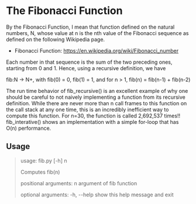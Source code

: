 <h1>The Fibonacci Function</h1>
By the Fibonacci Function, I mean that function defined on the natural numbers, N, whose value at n is the nth value of the Fibonacci sequence as defined on the following Wikipedia page.

* Fibonacci Function:
https://en.wikipedia.org/wiki/Fibonacci_number

Each number in that sequence is the sum of the two preceding ones, starting from 0 and 1. Hence, using a recursive definition, we have

fib:N -> N+, with fib(0) = 0, fib(1) = 1, and for n > 1, fib(n) = fib(n-1) + fib(n-2)

The run time behavior of fib_recursive() is an excellent example of why one should be careful to not naively implementing a function from its recursive definition. While there are never more than n call frames to this function on the call stack at any one time, this is an incredibly inefficient way to compute this function. For n=30, the function is called 2,692,537 times!! fib_interative() shows an implementation with a simple for-loop that has O(n) performance.

<h2>Usage</h2>

> usage: fib.py [-h] n
> 
> Computes fib(n)
> 
> positional arguments:
>   n           argument of fib function
> 
> optional arguments:
>   -h, --help  show this help message and exit
